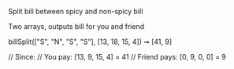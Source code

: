 Split bill between spicy and non-spicy bill

Two arrays, outputs bill for you and friend

billSplit(["S", "N", "S", "S"], [13, 18, 15, 4]) ➞ [41, 9]

// Since:
// You pay: [13, 9, 15, 4] = 41
// Friend pays: [0, 9, 0, 0] = 9

